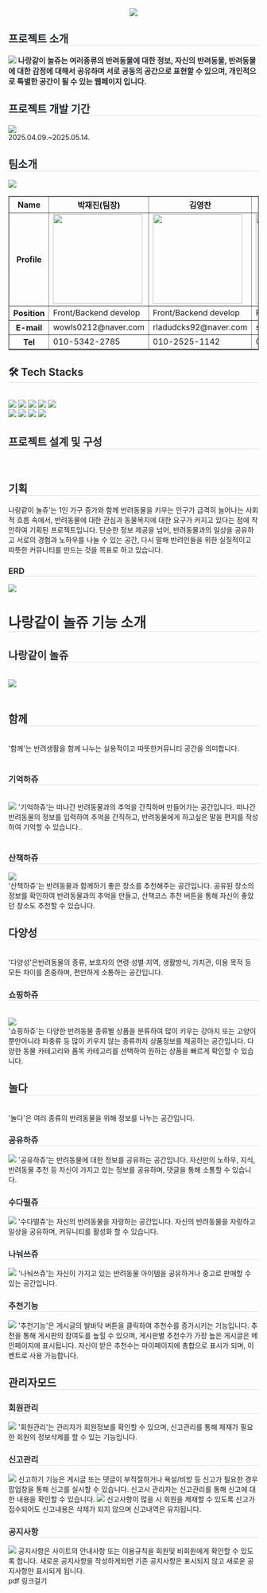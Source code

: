 <div align= "center">
     <img src="https://capsule-render.vercel.app/api?type=soft&color=fecb2f&height=120&text=반려동물%20커뮤니티%20나랑같이%20놀쥬&animation=fadeIn&fontColor=000000&fontSize=40" />
     </div>
    <div style="text-align: left;"> 
    <h2 style="border-bottom: 1px solid #d8dee4; color: #282d33;"> 프로젝트 소개 </h2>  
    <div style="font-weight: 700; font-size: 15px; text-align: left; color: #282d33;"> <img src="C:\Users\320<li>22\Desktop\github\j.jpg"></li></li></li></li></li></li> 
    나랑같이 놀쥬는 여러종류의 반려동물에 대한 정보, 자신의 반려동물, 반려동물에 대한 감정에 대해서 공유하며 서로 공동의 공간으로 표현할 수 있으며, 개인적으로 특별한 공간이 될 수 있는 웹페이지 입니다.
    </div> 
    </div>
    </div>
    <div style="text-align: left;"> 
    <h2 style="border-bottom: 1px solid #d8dee4; color: #282d33;"> 프로젝트 개발 기간 </h2>  
    <div style="font-weight: 700; font-size: 15px; text-align: left; color: #282d33;"> <img src="C:\Users\320<li>22\Desktop\github\j.jpg"></li></li></li></li></li></li> </div> 
     2025.04.09.~2025.05.14.
    </div>
    <div style="text-align: left;"> 
    <h2 style="border-bottom: 1px solid #d8dee4; color: #282d33;"> 팀소개 </h2>  
    <div style="font-weight: 700; font-size: 15px; text-align: left; color: #282d33;"> <img src="C:\Users\320<li>22\Desktop\github\j.jpg"></li></li></li></li></li></li> </div> 
     <table border=1>
          <tr>
               <th>Name</th>
               <th>박재진(팀장)</th>
               <th>김영찬</th>
               <th>지한욱</th>
               <th>김하은</th>
          </tr>
          <tr>
               <th>Profile</th>
               <td><img src="https://github.com/user-attachments/assets/81bf756a-190d-4037-9dfb-454dae251e6f" width="180px"></td>
               <td><img src="https://github.com/user-attachments/assets/9ba3a038-8bff-4bd8-a446-6e3370571c63" width="180px"</td>
               <td><img src="https://github.com/user-attachments/assets/1c1fc26a-e8ee-43cb-a9c0-115fa0d9b6c3" width="180px"</td>
               <td><img src="https://github.com/user-attachments/assets/db99f739-25b9-410e-804c-66b926ec7732" width="180px"></td>
          </tr>
          <tr>
               <th>Position</th>
               <td>
                    Front/Backend develop
               </td>
               <td>
                    Front/Backend develop
               </td>
               <td>
                    Front/Backend develop
               </td>
               <td>
                    Front/Backend develop
               </td>
          </tr>
          <tr>
               <th>E-mail</th>
               <td>wowls0212@naver.com</td>
               <td>rladudcks92@naver.com</td>
               <td>shuri20@naver.com</td>
               <td>heaun16@gmail.com</td>
          </tr>
          <tr>
               <th>Tel</th>
               <td>010-5342-2785</td>
               <td>010-2525-1142</td>
               <td>010-7210-5936</td>
               <td>010-4680-6266</td>
          </tr>
     </table>
    </div>
    <div style="text-align: left;">
    <h2 style="border-bottom: 1px solid #d8dee4; color: #282d33;"> 🛠️ Tech Stacks </h2> <br> 
    <div style="margin: ; text-align: left;" "text-align: left;"> <img src="https://img.shields.io/badge/Spring-6DB33F?style=flat&logo=Spring&logoColor=white">
          <img src="https://img.shields.io/badge/Oracle-F80000?style=flat&logo=Oracle&logoColor=white">
          <img src="https://img.shields.io/badge/Notion-000000?style=flat&logo=Notion&logoColor=white">
          <img src="https://img.shields.io/badge/Java-007396?style=flat&logo=Java&logoColor=white">
          <img src="https://img.shields.io/badge/Javascript-F7DF1E?style=flat&logo=Javascript&logoColor=white">
          <br/><img src="https://img.shields.io/badge/jQuery-0769AD?style=flat&logo=jQuery&logoColor=white">
           <img src="https://img.shields.io/badge/Apache Tomcat-F8DC75?style=flat&logo=Apache Tomcat&logoColor=white">
          <img src="https://img.shields.io/badge/CSS3-1572B6?style=flat&logo=CSS3&logoColor=white">
          <img src="https://img.shields.io/badge/HTML5-E34F26?style=flat&logo=HTML5&logoColor=white">
          </div>
    </div>
     <div style="text-align: left;">
    <h2 style="border-bottom: 1px solid #d8dee4; color: #282d33;">  프로젝트 설계 및 구성 </h2> <br> 
    <div style="text-align: left;">  
     <h2 style="border-bottom: 1px solid #d8dee4; color: #282d33;">  기획 </h2>
        나랑같이 놀쥬’는 1인 가구 증가와 함께 반려동물을 키우는 인구가 급격히 늘어나는 사회적 흐름 속에서, 반려동물에 대한 관심과 동물복지에 대한 요구가 커지고 있다는 점에 착안하여 기획된 프로젝트입니다. 
          단순한 정보 제공을 넘어, 반려동물과의 일상을 공유하고 서로의 경험과 노하우를 나눌 수 있는 공간,
          다시 말해 반려인들을 위한 실질적이고 따뜻한 커뮤니티를 만드는 것을 목표로 하고 있습니다.
    </div> 
    <div style="text-align: left;"> 
     <h3 style="border-bottom: 1px solid #d8dee4; color: #282d33;">ERD</h3>
     <img src="https://github.com/user-attachments/assets/39f274c4-28e8-4cf5-99ac-a3d31db5e24c">
    </div> 
    </div>
    

 <div style="text-align: left;">
    <h1 style="border-bottom: 1px solid #d8dee4; color: #282d33;">  나랑같이 놀쥬 기능 소개 </h1>
    <div style="text-align: left;">  
    <h2 style="border-bottom: 1px solid #d8dee4; color: #282d33;">나랑같이 놀쥬</h2><br>
         <img src="https://github.com/user-attachments/assets/03ec546a-760b-43af-b376-535c800c51d7">
    </div>  <br> 
    <div style="text-align: left;">
    <h2 style="border-bottom: 1px solid #d8dee4; color: #282d33;">함께</h2><br>
         '함께'는 반려생활을 함께 나누는 실용적이고 따뜻한커뮤니티 공간을 의미합니다.
    </div><br>
     <div style="text-align: left;">
     <h3 style="border-bottom: 1px solid #d8dee4; color: #282d33;">기억하쥬</h3><br>
          <img src="https://github.com/user-attachments/assets/805b5e49-1a1f-4743-b4b9-4f9fad2460df">
          '기억하쥬'는 떠나간 반려동물과의 추억을 간직하며 만들어가는 공간입니다.
          떠나간 반려동물의 정보를 입력하여 추억을 간직하고, 반려동물에게 하고싶은 말을 편지를 작성하여 기억할 수 있습니다..
     </div><br>
     <div style="text-align: left;">
     <h3 style="border-bottom: 1px solid #d8dee4; color:#282d33;">산책하쥬</h3>
          <img src="https://github.com/user-attachments/assets/f8dea09f-e084-4019-aa28-e62516521f0b"><br>
          '산책하쥬'는 반려동물과 함께하기 좋은 장소를 추천해주는 공간입니다.
          공유된 장소의 정보를 확인하여 반려동물과의 추억을 만들고, 산책코스 추천 버튼을 통해 자신이 좋았던 장소도 추천할 수 있습니다.
     </div>

<div style="text-align: left;">
    <h2 style="border-bottom: 1px solid #d8dee4; color: #282d33;">다양성</h2><br>
         '다양성'은반려동물의 종류, 보호자의 연령·성별·지역, 생활방식, 가치관, 이용 목적 등 모든 차이를 존중하며, 편안하게 소통하는 공간입니다.
    </div>
    <div style="text-align: left;">
       <h3 style="border-bottom: 1px solid #d8dee4; color:#282d33;">쇼핑하쥬</h3><br>
         <img src="https://github.com/user-attachments/assets/5d2ee6d8-387e-4b80-a05b-78b69dcb1384"><br>
          '쇼핑하쥬'는 다양한 반려동물 종류별 상품을 분류하여 많이 키우는 강아지 또는 고양이뿐만아니라 파충류 등 많이 키우지 않는 종류까지 상품정보를 제공하는 공간입니다.
          다양한 동물 카테고리와 품목 카테고리를 선택하여 원하는 상품을 빠르게 확인할 수 있습니다.
    </div>
     <div style="text-align: left;">
    <h2 style="border-bottom: 1px solid #d8dee4; color: #282d33;">놀다</h2><br>
         '놀다'은 여러 종류의 반려동물을 위해 정보를 나누는 공간입니다.
    </div>
    <div style="text-align: left;">
       <h3 style="border-bottom: 1px solid #d8dee4; color:#282d33;">공유하쥬</h3>
         <img src = "https://github.com/user-attachments/assets/97f10a73-b04d-4100-905e-a0f70490a70d">
          '공유하쥬'는 반려동물에 대한 정보를 공유하는 공간입니다.
          자신만의 노하우, 지식, 반려동물 추천 등 자신이 가지고 있는 정보를 공유하며, 댓글을 통해 소통할 수 있습니다.
    </div>
    <div style="text-align: left;">
       <h3 style="border-bottom: 1px solid #d8dee4; color:#282d33;">수다떨쥬</h3>
         <img src="https://github.com/user-attachments/assets/9015b376-05b5-4981-97b4-bac8e64c7f13">
          '수다떨쥬'는 자신의 반려동물을 자랑하는 공간입니다.
         자신의 반려동물을 자랑하고 일상을 공유하며, 커뮤니티를 활성화 할 수 있습니다.
    </div>
    <div style="text-align: left;">
    <h3 style="border-bottom: 1px solid #d8dee4; color:#282d33;">나눠쓰쥬</h3>
         <img src="https://github.com/user-attachments/assets/bfa22bdc-d741-47d6-a88b-0077f4496160">
          '나눠쓰쥬'는 자신이 가지고 있는 반려동물 아이템을 공유하거나 중고로 판매할 수 있는 공간입니다.
    </div>
    <div style="text-align: left;">
    <h3 style="border-bottom: 1px solid #d8dee4; color:#282d33;">추천기능</h3>
       <img src="https://github.com/user-attachments/assets/e24f5ef7-fc02-43b2-a0fa-1be627c76f2c">
          '추천기능'은 게시글의 발바닥 버튼을 클릭하여 추천수를 증가시키는 기능입니다.
         추천을 통해 게시판의 참여도를 높힐 수 있으며, 게시판별 추천수가 가장 높은 게시글은 메인페이지에 표시됩니다.
         자신이 받은 추천수는 마이페이지에 총합으로 표시가 되며, 이벤트로 사용 가능합니다.
    </div>
     <div style="text-align: left;">
          <h2 style="border-bottom: 1px solid #d8dee4; color:#282d33;">관리자모드</h2>
     </div>
     <div style="text-align: left;">
          <h3 style="border-bottom: 1px solid #d8dee4; color:#282d33;">회원관리</h3>
     </div>
     <img src="https://github.com/user-attachments/assets/d2e358c9-b8cb-4900-8d51-72b174aee0bb">
     '회원관리'는 관리자가 회원정보를 확인할 수 있으며,
     신고관리를 통해 제재가 필요한 회원의 정보삭제를 할 수 있는 기능입니다.
     <div style="text-align: left;">
          <h3 style="border-bottom: 1px solid #d8dee4; color:#282d33;">신고관리</h3>
          <img src="https://github.com/user-attachments/assets/9245ec20-9189-489a-8807-de961324ccf6">
          신고하기 기능은 게시글 또는 댓글이 부적절하거나 욕설/비방 등 신고가 필요한 경우 팝업창을 통해 신고를 실시할 수 있습니다.
          신고시 관리자는 신고관리를 통해 신고에 대한 내용을 확인할 수 있습니다.
          <img src="https://github.com/user-attachments/assets/cd8d5e34-cc67-4f15-91a1-cdf6a2a86a2c">
          신고사항이 많을 시 회원을 제재할 수 있도록
          신고가 접수되어도 신고내용은 삭제가 되지 않으며 신고내역은 유지됩니다.
     </div>
     <div style="text-align: left;">
          <h3 style="border-bottom: 1px solid #d8dee4; color:#282d33;">공지사항</h3>
          <img src="https://github.com/user-attachments/assets/562cc1bb-9eec-4118-8853-abe3ad9803cc">
          공지사항은 사이트의 안내사항 또는 이용규칙을 회원및 비회원에게 확인할 수 있도록 합니다.
          새로운 공지사항을 작성하게되면 기존 공지사항은 표시되지 않고 새로운 공지사항만 표시되게 됩니다.
     </div>
     <div>
          pdf 링크걸기
     </div>
     
    
